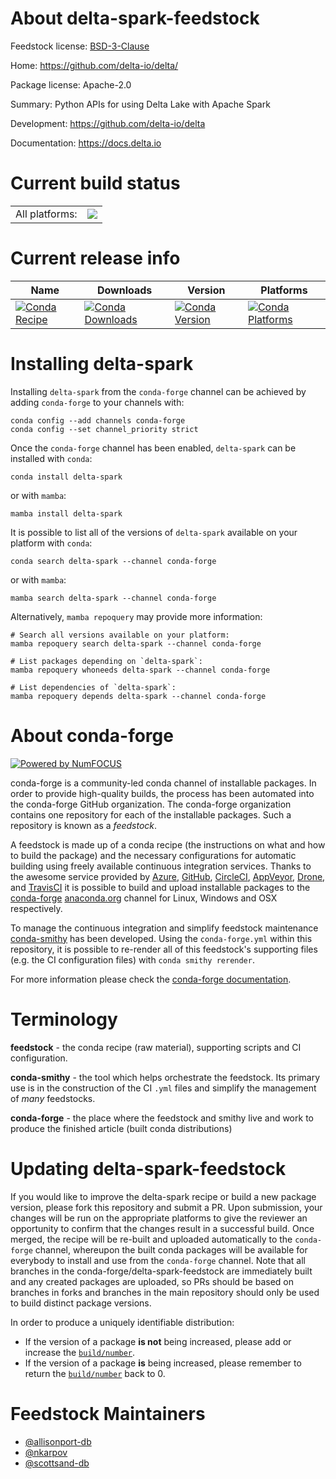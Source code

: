 About delta-spark-feedstock
===========================

Feedstock license: [BSD-3-Clause](https://github.com/conda-forge/delta-spark-feedstock/blob/main/LICENSE.txt)

Home: https://github.com/delta-io/delta/

Package license: Apache-2.0

Summary: Python APIs for using Delta Lake with Apache Spark

Development: https://github.com/delta-io/delta

Documentation: https://docs.delta.io

Current build status
====================


<table><tr><td>All platforms:</td>
    <td>
      <a href="https://dev.azure.com/conda-forge/feedstock-builds/_build/latest?definitionId=18593&branchName=main">
        <img src="https://dev.azure.com/conda-forge/feedstock-builds/_apis/build/status/delta-spark-feedstock?branchName=main">
      </a>
    </td>
  </tr>
</table>

Current release info
====================

| Name | Downloads | Version | Platforms |
| --- | --- | --- | --- |
| [![Conda Recipe](https://img.shields.io/badge/recipe-delta--spark-green.svg)](https://anaconda.org/conda-forge/delta-spark) | [![Conda Downloads](https://img.shields.io/conda/dn/conda-forge/delta-spark.svg)](https://anaconda.org/conda-forge/delta-spark) | [![Conda Version](https://img.shields.io/conda/vn/conda-forge/delta-spark.svg)](https://anaconda.org/conda-forge/delta-spark) | [![Conda Platforms](https://img.shields.io/conda/pn/conda-forge/delta-spark.svg)](https://anaconda.org/conda-forge/delta-spark) |

Installing delta-spark
======================

Installing `delta-spark` from the `conda-forge` channel can be achieved by adding `conda-forge` to your channels with:

```
conda config --add channels conda-forge
conda config --set channel_priority strict
```

Once the `conda-forge` channel has been enabled, `delta-spark` can be installed with `conda`:

```
conda install delta-spark
```

or with `mamba`:

```
mamba install delta-spark
```

It is possible to list all of the versions of `delta-spark` available on your platform with `conda`:

```
conda search delta-spark --channel conda-forge
```

or with `mamba`:

```
mamba search delta-spark --channel conda-forge
```

Alternatively, `mamba repoquery` may provide more information:

```
# Search all versions available on your platform:
mamba repoquery search delta-spark --channel conda-forge

# List packages depending on `delta-spark`:
mamba repoquery whoneeds delta-spark --channel conda-forge

# List dependencies of `delta-spark`:
mamba repoquery depends delta-spark --channel conda-forge
```


About conda-forge
=================

[![Powered by
NumFOCUS](https://img.shields.io/badge/powered%20by-NumFOCUS-orange.svg?style=flat&colorA=E1523D&colorB=007D8A)](https://numfocus.org)

conda-forge is a community-led conda channel of installable packages.
In order to provide high-quality builds, the process has been automated into the
conda-forge GitHub organization. The conda-forge organization contains one repository
for each of the installable packages. Such a repository is known as a *feedstock*.

A feedstock is made up of a conda recipe (the instructions on what and how to build
the package) and the necessary configurations for automatic building using freely
available continuous integration services. Thanks to the awesome service provided by
[Azure](https://azure.microsoft.com/en-us/services/devops/), [GitHub](https://github.com/),
[CircleCI](https://circleci.com/), [AppVeyor](https://www.appveyor.com/),
[Drone](https://cloud.drone.io/welcome), and [TravisCI](https://travis-ci.com/)
it is possible to build and upload installable packages to the
[conda-forge](https://anaconda.org/conda-forge) [anaconda.org](https://anaconda.org/)
channel for Linux, Windows and OSX respectively.

To manage the continuous integration and simplify feedstock maintenance
[conda-smithy](https://github.com/conda-forge/conda-smithy) has been developed.
Using the ``conda-forge.yml`` within this repository, it is possible to re-render all of
this feedstock's supporting files (e.g. the CI configuration files) with ``conda smithy rerender``.

For more information please check the [conda-forge documentation](https://conda-forge.org/docs/).

Terminology
===========

**feedstock** - the conda recipe (raw material), supporting scripts and CI configuration.

**conda-smithy** - the tool which helps orchestrate the feedstock.
                   Its primary use is in the construction of the CI ``.yml`` files
                   and simplify the management of *many* feedstocks.

**conda-forge** - the place where the feedstock and smithy live and work to
                  produce the finished article (built conda distributions)


Updating delta-spark-feedstock
==============================

If you would like to improve the delta-spark recipe or build a new
package version, please fork this repository and submit a PR. Upon submission,
your changes will be run on the appropriate platforms to give the reviewer an
opportunity to confirm that the changes result in a successful build. Once
merged, the recipe will be re-built and uploaded automatically to the
`conda-forge` channel, whereupon the built conda packages will be available for
everybody to install and use from the `conda-forge` channel.
Note that all branches in the conda-forge/delta-spark-feedstock are
immediately built and any created packages are uploaded, so PRs should be based
on branches in forks and branches in the main repository should only be used to
build distinct package versions.

In order to produce a uniquely identifiable distribution:
 * If the version of a package **is not** being increased, please add or increase
   the [``build/number``](https://docs.conda.io/projects/conda-build/en/latest/resources/define-metadata.html#build-number-and-string).
 * If the version of a package **is** being increased, please remember to return
   the [``build/number``](https://docs.conda.io/projects/conda-build/en/latest/resources/define-metadata.html#build-number-and-string)
   back to 0.

Feedstock Maintainers
=====================

* [@allisonport-db](https://github.com/allisonport-db/)
* [@nkarpov](https://github.com/nkarpov/)
* [@scottsand-db](https://github.com/scottsand-db/)

